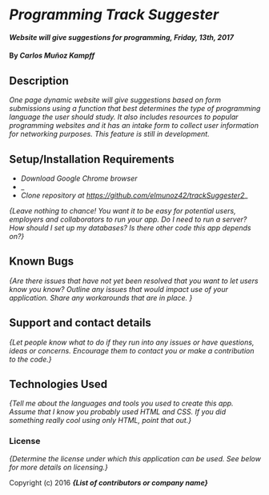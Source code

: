 # _Programming Track Suggester_

#### _Website will give suggestions for programming, Friday, 13th, 2017_

#### By _**Carlos Muñoz Kampff**_

## Description

_One page dynamic website will give suggestions based on form submissions using a function that best determines the type of programming language the user should study. It also includes resources to popular programming websites and it has an intake form to collect user information for networking purposes. This feature is still in development._

## Setup/Installation Requirements

* _Download Google Chrome browser_
* _
* _Clone repository at https://github.com/elmunoz42/trackSuggester2__


_{Leave nothing to chance! You want it to be easy for potential users, employers and collaborators to run your app. Do I need to run a server? How should I set up my databases? Is there other code this app depends on?}_

## Known Bugs

_{Are there issues that have not yet been resolved that you want to let users know you know?  Outline any issues that would impact use of your application.  Share any workarounds that are in place. }_

## Support and contact details

_{Let people know what to do if they run into any issues or have questions, ideas or concerns.  Encourage them to contact you or make a contribution to the code.}_

## Technologies Used

_{Tell me about the languages and tools you used to create this app. Assume that I know you probably used HTML and CSS. If you did something really cool using only HTML, point that out.}_

### License

*{Determine the license under which this application can be used.  See below for more details on licensing.}*

Copyright (c) 2016 **_{List of contributors or company name}_**
